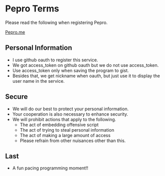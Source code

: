 # Pepro Terms

Please read the following when registering Pepro.

[Pepro.me](https://pepro.me)

## Personal Information

- I use github oauth to register this service.
- We got access_token on github oauth but we do not use access_token.
- Use access_token only when saving the program to gist.
- Besides that, we get nickname when oauth, but just use it to display the user name in the service.

## Secure

- We will do our best to protect your personal information.
- Your cooperation is also necessary to enhance security.
- We will prohibit actions that apply to the following.
    - The act of embedding offensive script
    - The act of trying to steal personal information
    - The act of making a large amount of access
    - Please refrain from other nuisances other than this.

## Last

- A fun pacing programming moment!!
